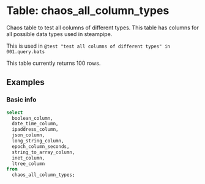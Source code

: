 # Table: chaos_all_column_types

Chaos table to test all columns of different types. This table has columns for all possible data types used in steampipe.

This is used in `@test "test all columns of different types" in 001.query.bats`

This table currently returns 100 rows.

## Examples

### Basic info

```sql
select
  boolean_column,
  date_time_column,
  ipaddress_column,
  json_column,
  long_string_column,
  epoch_column_seconds,
  string_to_array_column,
  inet_column,
  ltree_column
from
  chaos_all_column_types;
```

